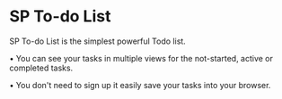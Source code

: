 # SP To-do List
SP To-do List is the simplest powerful Todo list.

• You can see your tasks in multiple views for the not-started, active or completed tasks.

• You don't need to sign up it easily save your tasks into your browser.
